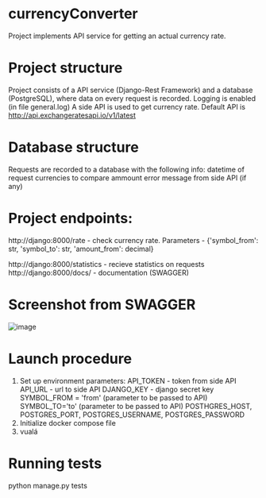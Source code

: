 # currencyConverter
Project implements API service for getting an actual currency rate.

# Project structure
Project consists of a API service (Django-Rest Framework) and a database (PostgreSQL), where data
on every request is recorded. Logging is enabled (in file general.log)
A side API is used to get currency rate. Default API is http://api.exchangeratesapi.io/v1/latest

# Database structure
Requests are recorded to a database with the following info:
datetime of request
currencies to compare
ammount
error message from side API (if any)


# Project endpoints:
http://django:8000/rate - check currency rate. 
Parameters - {'symbol_from': str, 'symbol_to': str, 'amount_from': decimal}

http://django:8000/statistics - recieve statistics on requests
http://django:8000/docs/ - documentation (SWAGGER)

# Screenshot from SWAGGER
![image](https://github.com/divergg/currencyConverter/images/1.png)


# Launch procedure
1) Set up environment parameters:
   API_TOKEN - token from side API
   API_URL - url to side API
   DJANGO_KEY - django secret key
   SYMBOL_FROM = 'from' (parameter to be passed to API)
   SYMBOL_TO='to' (parameter to be passed to API)
   POSTHGRES_HOST, POSTGRES_PORT, POSTGRES_USERNAME, POSTGRES_PASSWORD
2) Initialize docker compose file
3) vualá

# Running tests
python manage.py tests


   






